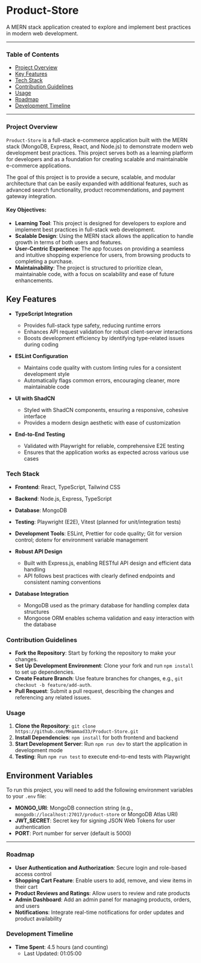 # Product-Store

A MERN stack application created to explore and implement best practices in modern web development.

---

### Table of Contents

- [Project Overview](#project-overview)
- [Key Features](#key-features)
- [Tech Stack](#tech-stack)
- [Contribution Guidelines](#contribution-guidelines)
- [Usage](#usage)
- [Roadmap](#roadmap)
- [Development Timeline](#development-timeline)

---

### Project Overview

`Product-Store` is a full-stack e-commerce application built with the MERN stack (MongoDB, Express, React, and Node.js) to demonstrate modern web development best practices. This project serves both as a learning platform for developers and as a foundation for creating scalable and maintainable e-commerce applications.

The goal of this project is to provide a secure, scalable, and modular architecture that can be easily expanded with additional features, such as advanced search functionality, product recommendations, and payment gateway integration.

#### Key Objectives:

- **Learning Tool**: This project is designed for developers to explore and implement best practices in full-stack web development.
- **Scalable Design**: Using the MERN stack allows the application to handle growth in terms of both users and features.
- **User-Centric Experience**: The app focuses on providing a seamless and intuitive shopping experience for users, from browsing products to completing a purchase.
- **Maintainability**: The project is structured to prioritize clean, maintainable code, with a focus on scalability and ease of future enhancements.

## Key Features

- **TypeScript Integration**

  - Provides full-stack type safety, reducing runtime errors
  - Enhances API request validation for robust client-server interactions
  - Boosts development efficiency by identifying type-related issues during coding

- **ESLint Configuration**

  - Maintains code quality with custom linting rules for a consistent development style
  - Automatically flags common errors, encouraging cleaner, more maintainable code

- **UI with ShadCN**

  - Styled with ShadCN components, ensuring a responsive, cohesive interface
  - Provides a modern design aesthetic with ease of customization

- **End-to-End Testing**
  - Validated with Playwright for reliable, comprehensive E2E testing
  - Ensures that the application works as expected across various use cases

### Tech Stack

- **Frontend**: React, TypeScript, Tailwind CSS
- **Backend**: Node.js, Express, TypeScript
- **Database**: MongoDB
- **Testing**: Playwright (E2E), Vitest (planned for unit/integration tests)
- **Development Tools**: ESLint, Prettier for code quality; Git for version control; dotenv for environment variable management

- **Robust API Design**

  - Built with Express.js, enabling RESTful API design and efficient data handling
  - API follows best practices with clearly defined endpoints and consistent naming conventions

- **Database Integration**
  - MongoDB used as the primary database for handling complex data structures
  - Mongoose ORM enables schema validation and easy interaction with the database

### Contribution Guidelines

- **Fork the Repository**: Start by forking the repository to make your changes.
- **Set Up Development Environment**: Clone your fork and run `npm install` to set up dependencies.
- **Create Feature Branch**: Use feature branches for changes, e.g., `git checkout -b feature/add-auth`.
- **Pull Request**: Submit a pull request, describing the changes and referencing any related issues.

### Usage

1. **Clone the Repository**: `git clone https://github.com/MHammad33/Product-Store.git`
2. **Install Dependencies**: `npm install` for both frontend and backend
3. **Start Development Server**: Run `npm run dev` to start the application in development mode
4. **Testing**: Run `npm run test` to execute end-to-end tests with Playwright

## Environment Variables

To run this project, you will need to add the following environment variables to your `.env` file:

- **MONGO_URI**: MongoDB connection string (e.g., `mongodb://localhost:27017/product-store` or MongoDB Atlas URI)
- **JWT_SECRET**: Secret key for signing JSON Web Tokens for user authentication
- **PORT**: Port number for server (default is 5000)

---

### Roadmap

- **User Authentication and Authorization**: Secure login and role-based access control
- **Shopping Cart Feature**: Enable users to add, remove, and view items in their cart
- **Product Reviews and Ratings**: Allow users to review and rate products
- **Admin Dashboard**: Add an admin panel for managing products, orders, and users
- **Notifications**: Integrate real-time notifications for order updates and product availability

### Development Timeline

- **Time Spent**: 4.5 hours (and counting)
  - Last Updated: 01:05:00
